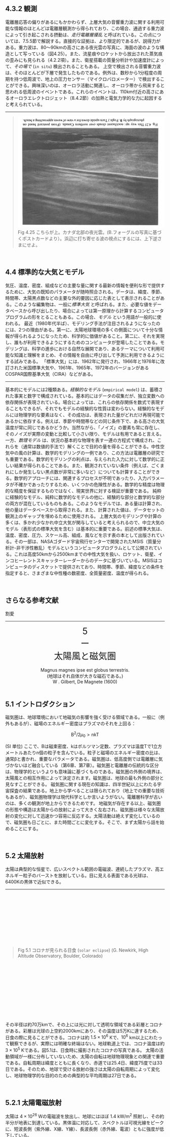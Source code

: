 <br>
<br>
<br>
<br>
<br>
<br>
<br>
<br>
<br>
<br>
<br>
<br>
<br>
<br>
<br>
<br>
<br>
<br>
<br>
<br>


## 4.3.2 観測

電離層応答の偏りがあるにもかかわらず、上層大気の音響重力波に関する利用可能な情報のほとんどは電離層観測から得られており、この場合、通過する重力波によって引き起こされる摂動は、*走行電離層擾乱* と呼ばれている。この点については、7.5.5節で解説する。直接的な証拠は、より限定的であるが、説得力がある。重力波は、80〜90kmの高さにある夜光雲の写真に、海面の波のような構造として写っている（図4.25）。また、流星痕やロケットから放出された蒸気痕の歪みにも見られる（4.2.2項）。また、衛星搭載の質量分析計や加速度計によって、*その場で* (`in situ`) 検出されることもある。
上空で検出される音響重力波は、そのほとんどが下層で発生したものである。例外は、数秒から1分程度の周期を持つ低周波で、地上の圧力センサー（マイクロバロメーター）で検出することができる。興味深いのは、オーロラ活動に関連し、オーロラ帯から飛来すると思われる低周波のイベントである。これらのイベントは、110km付近の高さにあるオーロラエレクトロジェット（8.4.2節）の加熱と電気力学的な力に起因すると考えられている。

---

> ![](Fig4_25_UpsideDown.jpg)
> Fig 4.25
> こちらが上。カナダ北部の夜光雲。(B.フォーグルの写真に基づくポストカードより）。浜辺に打ち寄せる波の視点にするには、上下逆さまにせよ。

<br>

## 4.4 標準的な大気とモデル

気圧、温度、密度、組成などの主要な量に関する最新の情報を便利な形で提供するために、大気の既知のパラメータが随時照合される。データは、緯度、季節、時間帯、太陽黒点数などの主要な外的要因に応じた表として表示されることがある。このような編集物は、一般に*標準大気* と呼ばれる。また、必要な値をデータベースから呼び出したり、場合によっては第一原理から計算するコンピュータプログラムの形をとることもある。この場合、*モデル* という用語が一般的に使われる。
最近（1980年代半ば）、モデリング手法が注目されるようになったのには、2つの理由がある。第一に、太陽地球環境の多くの側面について十分な情報が得られるようになったため、科学的に価値があること。第二に、それを実現し、誰もが利用できるようにするためのコンピュータが登場したことである。モデリングは、科学の進歩における自然な展開であり、あるテーマについて利用可能な知識と理解をまとめ、その情報を自由に呼び出して予測に利用できるようにする試みである。
「標準大気」には、1962年に発行され、1966年と1976年に改訂された米国標準大気や、1961年、1965年、1972年のバージョンがあるCOSPAR国際基準大気（CIRA）などがある。

---

基本的にモデルには2種類ある。*経験的なモデル* (`empirical model`) は、蓄積された事実と数字で構成されている。基本的にはデータの収集だが、独立変数への依存関係が表現されている。場合によっては、これらの依存関係を数式で表現することもできるが、それでもモデルの経験的な性質は変わらない。経験的なモデルには物理学的な要素はなく、その成功は、表現された量がどれだけ再現可能であるかに依存する。例えば、季節や時間帯などの同じ条件下で、ある高さの大気温度が常に同じであるかどうか。当然ながら、「ノイズ」の要素も常に存在し、そのノイズが実際の変動と比較して小さい限り、モデルは有用であると言える。
一方、*数理モデル* は、状況の基本的な物理を表す一連の方程式で構成され、これらを（通常は数値的手法で）解くことで目的の量を得ることができる。中性空気中の風の計算は、数学的モデリングの一例であり、この方法は電離層の研究でも重要である。数学的モデリングの利点は、与えられた入力に対して数学的に正しい結果が得られることである。また、観測されていない条件（例えば、ごくまれにしか発生しない黒点数が非常に多いなど）についても計算することができる。数学的アプローチには、関連するプロセスが不明であったり、入力パラメータが不確かであったりするため、いくつかの危険性がある。数学的な精度は物理的な精度を保証するものではなく、現実世界に対する検証が重要である。
純粋に経験的なモデル、純粋に数学的なモデルの他に、経験的な部分と数学的な部分の両方が混在しているものもある。このようなモデルでは、ある量は計算され、他の量はデータベースから取得される。また、計算された値は、データセットの観測上のギャップを埋めるために使用される。
上層大気のモデリングや計算の多くは、多かれ少なかれ中立大気が関与していると考えられるので、中立大気のモデル（表形式の標準大気を含む）は基本的に重要である。前述の標準大気は、温度、密度、圧力、スケール高、組成、風などを示す表の本として出版されている。その一部は、NASAゴダード宇宙飛行センターで開発されたMSIS（質量分析計-非干渉性散乱）モデルというコンピュータプログラムとして公開されている。これは高度50kmから2500kmまでの中性大気を扱い、ロケット、衛星、インコヒーレントスキャッターレーダーからのデータに基づいている。MSISはコンピュータのディスケットで提供されており、時間帯、季節、緯度などの条件を指定すると、さまざまな中性種の数密度、全質量密度、温度が得られる。

<br>

## さらなる参考文献

割愛

---

<div style="text-align: center;font-size: 200%;">
5 <br>
ー<br>
太陽風と磁気圏 <br>
</div>

<br>

<div style="text-align: center;">
Magnus magnes ipse est globus terrestris. <br>
(地球はそれ自体が大きな磁石である。) <br>
W . Gilbert, De Magnete (1600) <br>
</div>

<br>

## 5.1 イントロダクション

磁気圏は、地球環境において地磁気の影響を強く受ける領域である。一般に（例外もあるが）、磁場のエネルギー密度はプラズマのそれを上回る：

$$
\mathrm{B}^2 / 2 \mu_0>\mathrm{nkT}
$$

(SI 単位) ここで、Bは磁束密度、kはボルツマン定数、プラズマは温度Tで1立方メートルあたりn個の粒子を含んでいる。粒子と磁場のエネルギー密度の比は、通常βと書かれ、重要なパラメータである。磁気圏は、低高度側では電離層に気づかないほど融合している（第6章、第7章）。磁気圏と電離層の伝統的な区分は、物理学的というよりも意味論に基づくものである。磁気圏の外側の境界は、太陽風との相互作用によって決定されます。磁気圏は、地球の最も外側の部分と見なすことができる。
磁気圏に関する現在の知識は、四半世紀以上にわたる宇宙探査の結果である。地上から学べることは限られており（地上での重要な技術もあるが）、磁気圏物理学は現代科学としか言いようがない。電離層科学が古いのは、多くの観測が地上からできるためです。
地磁気が存在する以上、磁気圏の形態や構造は太陽からの放射によって大きく左右され、磁気圏は様々な太陽放射の変化に対して迅速かつ容易に反応する。太陽活動は絶えず変化しているので、磁気圏も日ごとに、また時間ごとに変化する。そこで、まず太陽から話を始めることにする。

<br>

## 5.2 太陽放射

太陽は典型的な恒星で、広いスペクトル範囲の電磁波、連続したプラズマ、高エネルギー粒子のバーストを放射している。目に見える表面である光球は、6400Kの黒体で近似できる。

---

<br>
<br>
<br>
<br>
<br>
<br>
<br>
<br>
<br>

> Fig 5.1
> コロナが見られる日食 (`solar eclipse`) (G. Newkirk, High Altitude Observatory, Boulder, Colorado)

<br>
<br>
<br>
<br>
<br>
<br>
<br>
<br>
<br>
<br>

その半径は約70万kmで、その上には光に対して透明な領域である彩層とコロナがある。彩層は光球の上空約2000kmにあり、その温度は5万Kに達するため、日食の際に見ることができる。コロナは約 $1.5 \times 10^6$ Kで、$10^6$ km以上にわたって観察できるが、実際には明確な終端はない。地球軌道上では、コロナ温度は約 $3 \times 10^5$ Kである。図5.1は、日食時に撮影されたコロナの写真である。
太陽の活動領域が一様に分布していないため、太陽の自転は地球物理現象との関連で重要である。自転周期は緯度とともに長くなり、赤道では25.4日、緯度75度では33日である。そのため、地球で受ける放射の強さは太陽の自転周期によって変化し、地球物理学的な目的のための典型的な平均周期は27日である。

<br>

## 5.2.1 太陽電磁放射

太陽は $4 \times 10^{26}$ Wの電磁波を放出し、地球にはほぼ $1.4 \ \text{kW/m}^2$ 照射し、その約半分が地表に到達している。黒体温に対応して、スペクトルは可視光線をピークに、短波長側（紫外線、X線、Y線）、長波長側（赤外線、電波）ともに強度が低下している。

---

<br>
<br>
<br>
<br>
<br>
<br>
<br>

> Fig 5.2
> 太陽面観測衛星「アクティブキャビティ放射計」の放射照度モニターで検出された太陽放射エネルギーのフラックス (R. C. Willson, private communication)

<br>
<br>
<br>
<br>
<br>
<br>
<br>
<br>

我々は太陽放射の変動に関心を持つが、実は太陽フレアと呼ばれる局所的な明るさを除けば、可視域では1%以内と極めて一定である（図5.2参照）。電離層で特に注目されるのは、紫外線とX線からなる短波長側である。これらの放射は、彩層とコロナから発生する。地表には届かないが、ロケットや人工衛星を使って高高度から観測されることが多い。放射線の連続体に加え、いくつかの強い離散的な線がある。この部分は、可視光線よりも変化しやすく、特に短波長側で顕著である。図5.3は、3.2μmまでの太陽スペクトルの領域を示している。我々が最も関心を持つのは、100nm（1000Å、0.1μm）以下の領域で、ピークの短波側に大きく離れている。

<br>

## 5.2.2 太陽フレア現象

太陽フレアとは、光球の小さな領域が突然明るくなる現象で、数分から数時間続くことがある。フレアは、太陽をHa光（656.2nm）で見たときに明るくなる範囲によって1〜4段階に分類される。また、非常に小さな輝きは、*サブフレア* のSと呼ばれる。フレアは、黒点と呼ばれる長く続く暗い部分や、*プラージュ* と呼ばれるカルシウムK ($\text{Ca}^{2+} $イオン) や $\text{H}\alpha$ の発光が強まる領域の近くで発生する傾向がある。
太陽フレアは、地球上層大気に影響を与える散発的な粒子や電磁波の放出源であるため、太陽と地球の関係において重要であるが、そのメカニズムにはまだ多くの不明点がある。観測によると、フレアには高温のプラズマと低温のプラズマの両方が含まれている。光学的に見えるフレアは約$10^4$ Kと比較的低温で、主な部分は5000km以下の低コロナにあるが、低コロナに大きく上方へ広がっていることがある。

---

<br>
<br>
<br>
<br>
<br>
<br>
<br>

> Fig 5.3
> 地表に到達する太陽電磁波のスペクトル（主要な吸収種の影響を含む）、および大気圏外でのスペクトル。比較のため、6000Kの黒体曲線を示している。電離層の主な影響は0.1μm（100nm）以下である。(After J. C. Brandt and P. W. Hodge, Solar System Astrophysics. McGraw- Hill, 1964)


<br>
<br>
<br>
<br>
<br>
<br>
<br>
<br>

目に見える明るさは、プラズマ密度が$10^4$から$10^7$ 個$/ \text{m}^3$ (電子の個数) に増加したためで、見える領域は可視太陽系の1000分の1を占めるが、厚さは20kmに過ぎないことがある。プラズマが大きく圧縮されたことは明らかで、圧縮されるまでは$10^{14} \text{km}^3$の体積を占めていたようだ。同時に発生した高エネルギープラズマの温度は $10^7 〜 10^8$ K、電子密度は $10^2 \text{m}^{-3}$ 程度である。
典型的なフレアは$10^{25}$ J（$10^{32}$ erg）の電磁エネルギーを放出し、おそらくさらに $3 \times 10^{25}$ Jを粒子として放出する。この膨大なエネルギーが磁場に蓄積され、磁場が消滅するときに放出されることは、かなり確かなことである。この考え方が妥当であることは、磁場の大きさと体積から容易に理解できる。黒点付近の磁場が数百ガウス、圧縮前の体積が $10^{14} \text{km}^3$ であることを考えると、単純計算で磁気エネルギーの総量は必要な $4 \times 10^{25}$ Jをゆうに超えることがわかる。
ある領域にエネルギーが蓄積されるのに約1日かかるが、エネルギーが放出されるときは、わずか数百秒である。何らかの「トリガー」となるプロセスが関与して、磁場が消滅を起こすような配置になったのだろう。 
その配置の正確な形は定かではないが、一つの可能性を図5.4に示す。図には、太陽と地球の関係で注目される様々な放射線の発生源の可能性が記されている。
このモデルでは、磁気エネルギーの変換は、逆極性の2つの黒点の上にある中性点から始まる。磁場が崩壊すると、粒子はエネルギーを得て、磁力線に沿って中性点から離れる方向に移動する。一部のプロトンは外部に移動し、最終的には地球で太陽プロトンイベント（8.5項）を引き起こす可能性がある。

---

<br>
<br>
<br>
<br>
<br>

> Fig 5.4
> 太陽フレアのモデルで、既知の生成物について考えられる発生源 (After J. H. Piddington, Cosmic Electrodynamics. Wiley, 1969)

<br>
<br>
<br>
<br>
<br>
<br>
<br>

内向きの電子の一部は、より密度の高い彩層で停止し、そこで制動放射X線（6.2.3節と8.3.7節）を発生し、これが地球に到達すると、下部電離層に急激な乱れを生じさせる（7.1.5節）。彩層の同じ領域では、水素が電子の衝突によって電離し、再結合する際に$\mathrm{H} \alpha$線を放出するため、地球からは$\mathrm{H} \alpha$*フレア*として観測される。フレアの領域では、コロナが加熱され、軟X線と紫外線を放出する（いずれも地球への影響がある）。フレアの上空に放出されたプラズマは*太陽風* を強める（5.3節）。太陽電波バースト（5.2.3節）の多くも、このようなモデルで説明できる。
図 5.4 の詳細は不確かなため、文字通りに受け取るのではなく、どのようなメカニズムが関与している可能性が高いかを示すものである。しかし、太陽フレアの構造と地球磁気圏のサブストーム（5.9節）の構造の間に著しい類似性があることは興味深いことである。

<br>

## 5.2.3 太陽からの電波放射

### *熱放射*

太陽は、太陽活動のさまざまな側面を反映する、いくつかの種類の電波放射の源である。熱放射は常に存在し、放射領域の温度に対応している。
電離した媒体は、プラズマの周波数（2.3.4節）を超える周波数の波に対してのみ透明であるため、放射が太陽から離れるレベルは電子密度に依存する。実際、ある周波数の放射線のほとんどは、その周波数がプラズマ周波数となるレベル付近で発生する。10cm波は上部彩層から、メートル波はコロナからやってくる。
対応する温度はそれぞれ75,000Kと $10^6$ Kであり、これらによって放射強度が決定される。

---

### *散発的な放射*

さらに、タイプIからIVと呼ばれる4種類の散発的な放出が発生する。
タイプIのノイズストームは数時間から数日間続き、強烈で鋭いスパイクで構成されている。太陽黒点付近の小さな領域から発生し、フレアが発生したときに始まることが多い。波長数メートルで観測され、太陽黒点上空の磁場中の電子流によって発生すると考えられている。
太陽放射のうち、最も激しいものは太陽フレアに関連し、II型またはIII型と呼ばれる。後者は、フレアの開始時に多数の鋭いバーストが発生し、高周波の変化や走査型干渉計で観測されるように、擾乱が急速に外部に移動する。マイクロ波と硬X線（10-100keV）のインパルスバーストが同時に発生することが多い。タイプIIバーストは5〜30分続き、大きなフレアが発生したときに観測されることがある。これも波長はメートルだが、タイプIIIより遅く、おそらくフレアから飛び出した衝撃波によるものだろう。速度は1,000km/sで、高速の太陽風の流れの典型である（5.3.5項）。
Type IVは、いくつかの大きなフレアに続いて発生する長時間のバーストで、広い周波数帯域をカバーする。太陽磁場中の高エネルギー粒子からのシンクロトロン放射に起因すると考えられている。タイプIVの様々なサブクラスは、陽子放出や太陽磁場の拡大ループに関連している。